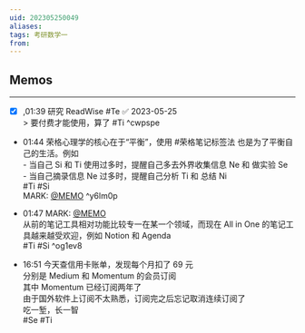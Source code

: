 ```yaml
---
uid: 202305250049
aliases:
tags: 考研数学一
from:
---
```


## Memos
---

- [x] ,01:39 研究 ReadWise #Te ✅ 2023-05-25<br>> 要付费才能使用，算了 #Ti ^cwpspe
- 01:44 荣格心理学的核心在于“平衡”，使用 #荣格笔记标签法 也是为了平衡自己的生活。例如<br>- 当自己 Si 和 Ti 使用过多时，提醒自己多去外界收集信息 Ne 和 做实验 Se<br>- 当自己摘录信息 Ne 过多时，提醒自己分析 Ti 和 总结 Ni<br> #Ti #Si<br>MARK: [@MEMO](2023052415160073) ^y6lm0p
- 01:47 MARK: [@MEMO](2023052501440011)<br>从前的笔记工具相对功能比较专一在某一个领域，而现在 All in One 的笔记工具越来越受欢迎，例如 Notion 和 Agenda<br> #Ti #Si ^og1ev8

- 16:51 今天查信用卡账单，发现每个月扣了 69 元<br>分别是 Medium 和 Momentum 的会员订阅<br>其中 Momentum 已经订阅两年了<br>由于国外软件上订阅不太熟悉，订阅完之后忘记取消连续订阅了<br>吃一堑，长一智<br> #Se #Ti
